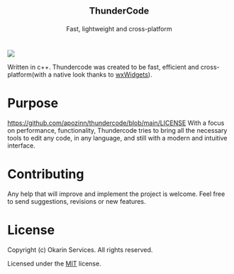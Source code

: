 <p align="center" style="font-size: 20px; font-weight: bold">ThunderCode</p>

<p align="center">Fast, lightweight and cross-platform</p>

# 
<img src="https://imgur.com/4r2lCy7.png">

Written in c++. Thundercode was created to be fast, efficient and cross-platform(with a native look thanks to [wxWidgets](https://wxwidgets.org)).

# Purpose
https://github.com/apozinn/thundercode/blob/main/LICENSE
With a focus on performance, functionality, Thundercode tries to bring all the necessary tools to edit any code, in any language, and still with a modern and intuitive interface.

# Contributing
Any help that will improve and implement the project is welcome. Feel free to send suggestions, revisions or new features.

# License
Copyright (c) Okarin Services. All rights reserved.

Licensed under the [MIT](https://github.com/apozinn/thundercode/blob/main/LICENSE) license.